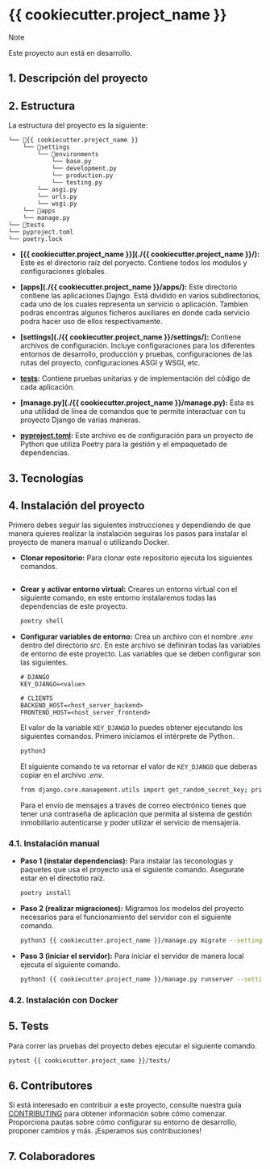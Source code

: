 # {{ cookiecutter.project_name }}
> [!NOTE]
> Este proyecto aun está en desarrollo.


## 1. Descripción del proyecto


## 2. Estructura
La estructura del proyecto es la siguiente:

```
└── 📁{{ cookiecutter.project_name }}
    └── 📁settings
        └── 📁environments
            └── base.py
            └── development.py
            └── production.py
            └── testing.py
        └── asgi.py
        └── urls.py
        └── wsgi.py
    └── 📁apps
    └── manage.py
└── 📁tests
└── pyproject.toml
└── poetry.lock
```

- **[{{ cookiecutter.project_name }}](./{{ cookiecutter.project_name }}/):** Este es el directorio raíz del poryecto. Contiene todos los modulos y configuraciones  globales.

- **[apps](./{{ cookiecutter.project_name }}/apps/):** Este directorio contiene las aplicaciones Dajngo. Está dividido en varios subdirectorios, cada uno de los cuales representa un servicio o aplicación. Tambien podras encontras algunos ficheros auxiliares en donde cada servicio podra hacer uso de ellos respectivamente.

- **[settings](./{{ cookiecutter.project_name }}/settings/):** Contiene archivos de configuración. Incluye configuraciones para los diferentes entornos de desarrollo, producción y pruebas, configuraciones de las rutas del proyecto, configuraciones ASGI y WSGI, etc.

- **[tests](./tests/):** Contiene pruebas unitarias y de implementación del código de cada aplicación.

- **[manage.py](./{{ cookiecutter.project_name }}/manage.py):** Esta es una utilidad de línea de comandos que te permite interactuar con tu proyecto Django de varias maneras.

- **[pyproject.toml](./pyproject.toml):** Este archivo es de configuración para un proyecto de Python que utiliza Poetry para la gestión y el empaquetado de dependencias.

## 3. Tecnologías


## 4. Instalación del proyecto
Primero debes seguir las siguientes instrucciones y dependiendo de que manera quieres realizar la instalación seguiras los pasos para instalar el proyecto de manera manual o utilizando Docker.

- **Clonar repositorio:** Para clonar este repositorio ejecuta los siguientes comandos.
    
    ```bash

    ```
    
- **Crear y activar entorno virtual:** Creares un entorno virtual con el siguiente comando, en este entorno instalaremos todas las dependencias de este proyecto.
    
    ```bash
    poetry shell
    ```
    
- **Configurar variables de entorno:** Crea un archivo con el nombre _.env_ dentro del directorio _src_. En este archivo se definiran todas las variables de entorno de este proyecto. Las variables que se deben configurar son las siguientes.

    ```.env
    # DJANGO
    KEY_DJANGO=<value>

    # CLIENTS
    BACKEND_HOST=<host_server_backend>
    FRONTEND_HOST=<host_server_frontend>
    ```

    El valor de la variable `KEY_DJANGO` lo puedes obtener ejecutando los siguientes comandos. Primero iniciamos el intérprete de Python.

    ```bash
    python3
    ```

    El siguiente comando te va retornar el valor de `KEY_DJANGO` que deberas copiar en el archivo _.env_.

    ```bash
    from django.core.management.utils import get_random_secret_key; print(get_random_secret_key()); exit()
    ```

    Para el envío de mensajes a través de correo electrónico tienes que tener una contraseña de aplicación que permita al sistema de gestión inmobiliario autenticarse y poder utilizar el servicio de mensajería.

### 4.1. Instalación manual

- **Paso 1 (instalar dependencias):** Para instalar las teconologias y paquetes que usa el proyecto usa el siguiente comando. Asegurate estar en el directotio raíz.
    
    ```bash
    poetry install
    ```
    
- **Paso 2 (realizar migraciones):** Migramos los modelos del proyecto necesarios para el funcionamiento del servidor con el siguiente comando.
    
    ```bash
    python3 {{ cookiecutter.project_name }}/manage.py migrate --settings=settings.environments.development
    ```

- **Paso 3 (iniciar el servidor):** Para iniciar el servidor de manera local ejecuta el siguiente comando.
    
    ```bash
    python3 {{ cookiecutter.project_name }}/manage.py runserver --settings=settings.environments.development
    ```
    
### 4.2. Instalación con Docker


## 5. Tests
Para correr las pruebas del proyecto debes ejecutar el siguiente comando.

```bash
pytest {{ cookiecutter.project_name }}/tests/
```

## 6. Contributores
Si está interesado en contribuir a este proyecto, consulte nuestra guía [CONTRIBUTING](CONTRIBUTING.md) para obtener información sobre cómo comenzar. Proporciona pautas sobre cómo configurar su entorno de desarrollo, proponer cambios y más. ¡Esperamos sus contribuciones!

## 7. Colaboradores
